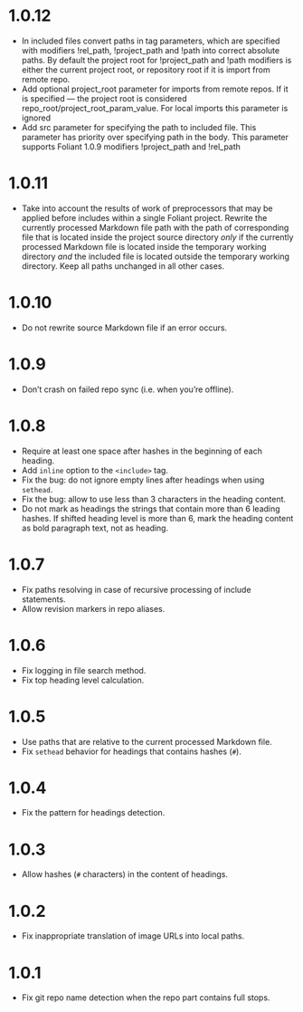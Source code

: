 # 1.0.12

-   In included files convert paths in tag parameters, which are specified with modifiers !rel_path, !project_path and !path into correct absolute paths. By default the project root for !project_path and !path modifiers is either the current project root, or repository root if it is import from remote repo.
-   Add optional project_root parameter for imports from remote repos. If it is specified — the project root is considered repo_root/project_root_param_value. For local imports this parameter is ignored
-   Add src parameter for specifying the path to included file. This parameter has priority over specifying path in the body. This parameter supports Foliant 1.0.9 modifiers !project_path and !rel_path

# 1.0.11

-   Take into account the results of work of preprocessors that may be applied before includes within a single Foliant project. Rewrite the currently processed Markdown file path with the path of corresponding file that is located inside the project source directory *only* if the currently processed Markdown file is located inside the temporary working directory *and* the included file is located outside the temporary working directory. Keep all paths unchanged in all other cases.

# 1.0.10

-   Do not rewrite source Markdown file if an error occurs.

# 1.0.9

-   Don’t crash on failed repo sync (i.e. when you’re offline).

# 1.0.8

-   Require at least one space after hashes in the beginning of each heading.
-   Add `inline` option to the `<include>` tag.
-   Fix the bug: do not ignore empty lines after headings when using `sethead`.
-   Fix the bug: allow to use less than 3 characters in the heading content.
-   Do not mark as headings the strings that contain more than 6 leading hashes. If shifted heading level is more than 6, mark the heading content as bold paragraph text, not as heading.

# 1.0.7

-   Fix paths resolving in case of recursive processing of include statements.
-   Allow revision markers in repo aliases.

# 1.0.6

-   Fix logging in file search method.
-   Fix top heading level calculation.

# 1.0.5

-   Use paths that are relative to the current processed Markdown file.
-   Fix `sethead` behavior for headings that contains hashes (`#`).

# 1.0.4

-   Fix the pattern for headings detection.

# 1.0.3

-   Allow hashes (`#` characters) in the content of headings.

# 1.0.2

-   Fix inappropriate translation of image URLs into local paths.

# 1.0.1

-   Fix git repo name detection when the repo part contains full stops.
